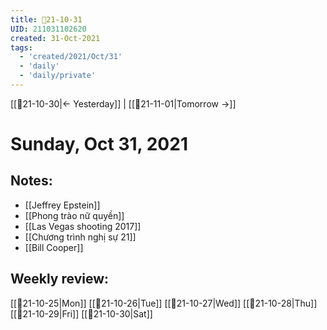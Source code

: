 ```yaml
---
title: 📝21-10-31
UID: 211031102620
created: 31-Oct-2021
tags:
  - 'created/2021/Oct/31'
  - 'daily'
  - 'daily/private'
---
```

[[📝21-10-30|<- Yesterday]] | [[📝21-11-01|Tomorrow ->]]
# Sunday, Oct 31, 2021

## Notes:
- [[Jeffrey Epstein]]
- [[Phong trào nữ quyền]]
- [[Las Vegas shooting 2017]]
- [[Chương trình nghị sự 21]]
- [[Bill Cooper]]

## Weekly review:
[[📝21-10-25|Mon]]
[[📝21-10-26|Tue]]
[[📝21-10-27|Wed]]
[[📝21-10-28|Thu]]
[[📝21-10-29|Fri]]
[[📝21-10-30|Sat]]
